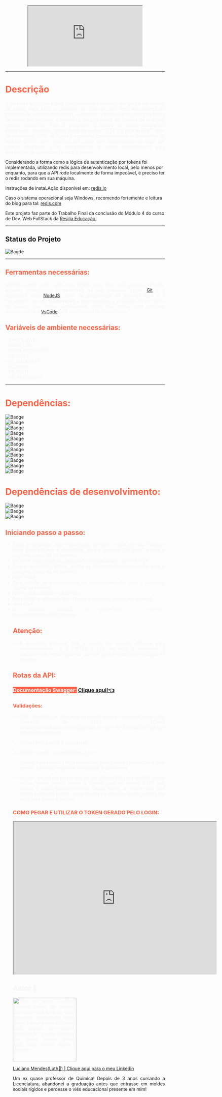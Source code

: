 <p align="center">
<iframe src="https://drive.google.com/file/d/13bUQw6NeFpTEFxGutuXUyZbdbek3w-9f/preview" width="360" height="190" allow="autoplay"></iframe>
</p>

---

<h1 style="color: tomato">Descrição</h1>
<p style="text-align: justify; color: whitesmoke">A presente aplicação é uma funcionalidade back-end que gera e administra, de forma mais fácil, o cadastro de clientes com foco em entrega de produtos de resturante(delivery), entretanto, a aplicação foi criada de forma de possa ser utilizada, e adaptada, para cadastro de clientes de qualquer serviço oferecido. Para o programa, o banco de dados relacionais PostgreSQL foi usado, assim como os verbos HTTP e o padrão REST, além da arquitetura MVC, de forma a estruturar coerentemente as operações do método CRUD. Além disso, a API conta com autenticação de login por tokens, utilizando a lib jsonwebtoken e outras dependências para estratégias de autenticação local e bearer.

Considerando a forma como a lógica de autenticação por tokens foi implementada, utilizando redis para desenvolvimento local, pelo menos por enquanto, para que a API rode localmente de forma impecável, é preciso ter o redis rodando em sua máquina.

Instruções de instaLAção disponível em:
[redis.io](https://redis.io/docs/getting-started/installation/install-redis-on-linux/)

Caso o sistema operacional seja Windows, recomendo fortemente e leitura do blog para tal: [redis.com](https://redis.com/blog/redis-on-windows-10/)

Este projeto faz parte do Trabalho Final da conclusão do Módulo 4 do curso de Dev. Web FullStack da <a href="https://www.resilia.com.br">Resilia Educação.</a></p>

---

## Status do Projeto

![Bagde](https://img.shields.io/badge/Status%20do%20Projeto-Concluído-green)

---

## <span style="color: tomato">Ferramentas necessárias:</span>

<p style="text-align: justify; color: whitesmoke">Atenção nesta parte, pois para utilizar esta Api você precisará instalar algumas ferramentas fundamentais na sua máquina, como: <a href="https://www.gitkraken.com/download?utm_term=git&utm_campaign=1+%7C+1+GK+Git+GUI+-+Search&utm_source=adwords&utm_medium=ppc&hsa_acc=1130375851&hsa_cam=393455543&hsa_grp=23981425823&hsa_ad=550570964612&hsa_src=g&hsa_tgt=kwd-247385313&hsa_kw=git&hsa_mt=e&hsa_net=adwords&hsa_ver=3&gclid=Cj0KCQiA-qGNBhD3ARIsAO_o7ym_H2X6ZGqwCZJqFF5FFzq4fVkZ1h6JujQY4yk9UI5bf2cnWf-Ez-EaAstwEALw_wcB">Git</a> e o JavaScript com <a href="https://nodejs.org/en/download/">NodeJS</a>, além do gerenciador de pacotes npm e a framework express. 
<strong>Observação</strong> é recomendável a utilização de um editor de código que tenha familiaridade, caso não tenha com nenhum, recomenda-se o <a href="https://code.visualstudio.com/download">VsCode</a> pela intuitividade do mecanismo.


## <span style="color: tomato">Variáveis de ambiente necessárias:</span>

<span style="color: whitesmoke">
- CHAVE_JWT <br>
- REDIS_URL <br>
- REDIS_PASSWORD <br>
- PG_HOST <br>
- PG_DATABASE <br>
- PG_USER <br>
- PG_PORT <br>
- PG_PASSWORD <br>
</span>

---

# <span style="color: tomato">Dependências:</span>

![Badge](https://img.shields.io/badge/"bcrypt"-"%5E5.0.1"-red)<br>
![Badge](https://img.shields.io/badge/"cors"-"%5E2.8.5"-orange)<br>
![Badge](https://img.shields.io/badge/"dotenv"-"%5E16.0.0"-yellow)<br>
![Badge](https://img.shields.io/badge/"express"-"%5E4.17.1"-green)<br>
![Badge](https://img.shields.io/badge/"jsonwebtoken"-"%5E8.5.1"-blue)<br>
![Badge](https://img.shields.io/badge/"passport"-"%5E0.5.2"-purple)<br>
![Badge](https://img.shields.io/badge/"passportLocal"-"%5E1.0.0"-pink)<br>
![Badge](https://img.shields.io/badge/"passportHttpBearer"-"%5E1.0.1"-white)<br>
![Badge](https://img.shields.io/badge/"redis"-"%5E4.0.4"-black)<br>
![Badge](https://img.shields.io/badge/"sqlite3"-"%5E5.0.2"-tomato)<br>
![Badge](https://img.shields.io/badge/"swaggerUiExpress"-"%5E6.2.2"-brown)<br>

# <span style="color: tomato">Dependências de desenvolvimento:</span>

![Badge](https://img.shields.io/badge/"jest"-"%5E27.4.7"-white) <br>
![Badge](https://img.shields.io/badge/"nodemon"-"%5E2.0.15"-black)<br>
![Badge](https://img.shields.io/badge/"supertest"-"%5E6.2.2"-white)<br>



## <span style="color: tomato">Iniciando passo a passo:</span>



<ul style="text-align: justify; color: whitesmoke"> 
<li>Após a instalação das ferramentas, acesse o local em sua máquina onde deseja clonar o repositório, abra o terminal "Git Bash"
e rode o seguinte comando no terminal:</li>
<li> git clone https://github.com/LuthGom/restaurante-cliente-API.git </li>
<li>Com o repositório aberto, instale as dependências necessárias com o seguinte comando no terminal:</li>
<li> npm install </li>
<li>Para instalar as dependências de desenvolvimento, rode o comando abaixo no terminal:</li>
<li> npm install nodemon --save-dev</li>
<li>Para iniciar a aplicação basta rodar o comando abaixo via terminal:</li>
<li> npm start</li>
<li> O servidor iniciará na porta:3000 - acesse: http://localhost:3000/clientes</li>

## <span style="color: tomato">Atenção:</span>


<ul style="text-align: justify; color: whitesmoke">
 <li>É essencial salientar que a versão do NodeJs utilizada para desenvolvimento é a v16.13.0 x LTS, ou seja, é pertinente a instalação de versão igual ou superior para a impecável execução da mesma.</li>

 </ul>


## <span style="color: tomato">Rotas da API:</span>

### <span style="color: whitesmoke; background-color: tomato">Documentação Swagger:</span> <a href="https://restaurant-client-api.herokuapp.com/docs/">Clique aqui!👈</a>

### <span style="color: tomato">Validações:</span> 
 - <p style="color:whitesmoke; text-align: justify">CPF: algoritmo de validação da receita federal. Recomenda-se o site [Gerador de CPFs - 4Devs](https://www.4devs.com.br/gerador_de_cpf) para utilizar um cpf que atinga da validação.</p>

- <p style="color:whitesmoke; text-align: justify"> Nome: Pelo menos 8 caracteres.</p>

- <p style="color:whitesmoke; text-align: justify"> Email: formato: exemplo@email.com</p>

- <p style="color:whitesmoke; text-align: justify"> Senha: Pelo menos 1 letra maiúscula, pelo menos 1 minúscula e pelo menos 1 caracter especial. No mínimo 8 caracteres.</p>

- <p style="color:whitesmoke; text-align: justify"> O login gerará um token, que vai ser requisitado para realizar outras ações, como logout, delete e update para os verbos HTTP get, delete e patch,respectivamente. Dessa forma, o mesmo que está sendo feito para logout, como mostra a a imagem abaixo, deverá ser feito para delete e update.</p>

### <span style="color:tomato; text-align: justify">COMO PEGAR E UTILIZAR O TOKEN GERADO PELO LOGIN:</span>

<iframe src="https://drive.google.com/file/d/1CIPaDjQBGr6G9OmTLqLZDKF7LaYYdzL1/preview" width="640" height="480" allow="autoplay"></iframe>

## Autor 🌈

<img src="https://avatars.githubusercontent.com/u/88147834?v=4" alt="Foto do autor, Luciano Mendes pardo, de cabelos chacheados e está de olhos fechados enconstado numa porta. Luciano está utilizando uma regata de crochê, baseada em granny squares, nas cores pretas, verde, roxo, azul, laranja, cinza e amarelo" width = 200px heigth= 200px>

<a href="https://www.linkedin.com/in/dev-luciano-mendes/">Luciano Mendes(Luth🌈) | Clique aqui para o meu Linkedin<a/>

<p>Um ex quase professor de Química!
Depois de 3 anos cursando a Licenciatura, abandonei a graduação antes que entrasse em moldes sociais rígidos
e perdesse o viés educacional presente em mim!</p>
